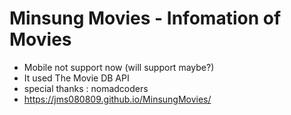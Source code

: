 # Minsung Movies - Infomation of Movies

- Mobile not support now (will support maybe?)
- It used The Movie DB API
- special thanks : nomadcoders
- https://jms080809.github.io/MinsungMovies/
